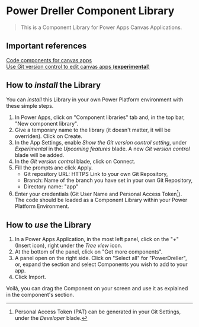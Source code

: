# Power Dreller Component Library
> This is a Component Library for Power Apps Canvas Applications.

## Important references
[Code components for canvas apps](https://learn.microsoft.com/en-us/power-apps/developer/component-framework/component-framework-for-canvas-apps)<br>
[Use Git version control to edit canvas apps (__experimental__)](https://learn.microsoft.com/en-us/power-apps/maker/canvas-apps/git-version-control)

## How to _install_ the Library
You can _install_ this Library in your own Power Platform environment with these simple steps.
1. In Power Apps, click on "Component libraries" tab and, in the top bar, "New component library".
2. Give a temporary name to the library (it doesn't matter, it will be overriden).  Click on Create.
3. In the App Settings, enable _Show the Git version control setting_, under _Experimental_ in the _Upcoming features_ blade.  A new _Git version control_ blade will be added.
4. In the _Git version control_ blade, click on Connect.
5. Fill the prompts anc click Apply.
    - Git repository URL: HTTPS Link to your own Git Repository,
    - Branch: Name of the branch you have set in your own Git Repository,
    - Directory name: "app"
6. Enter your credentials (Git User Name and Personal Access Token[^1]).  The code should be loaded as a Component Library within your Power Platform Environment.

[^1]: Personal Access Token (PAT) can be generated in your Git Settings, under the _Developer_ blade.

## How to _use_ the Library
1. In a Power Apps Application, in the most left panel, click on the "+" (Insert icon), right under the _Tree view_ icon.
2. At the bottom of the panel, click on "Get more components".
3. A panel open on the right side.  Click on "Select all" for "PowerDreller", or, expand the section and select Components you wish to add to your app.
4. Click Import.

Voilà, you can drag the Component on your screen and use it as explained in the component's section.
